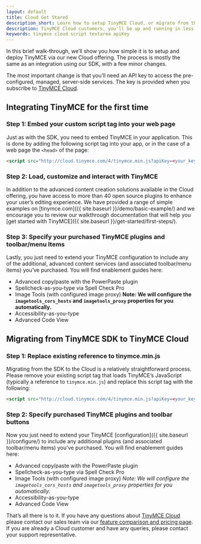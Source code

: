 ```yaml
---
layout: default
title: Cloud Get Stared
description_short: Learn how to setup TinyMCE Cloud, or migrate from the SDK.
description: TinyMCE Cloud customers, you'll be up and running in less than 5 minutes.
keywords: tinymce cloud script textarea apiKey
---
```


In this brief walk-through, we’ll show you how simple it is to setup and deploy TinyMCE via our new Cloud offering. The process is mostly the same as an integration using our SDK, with a few minor changes.

The most important change is that you’ll need an API key to access the pre-configured, managed, server-side services. The key is provided when you subscribe to [TinyMCE Cloud](http://go.tinymce.com/cloud/).

## Integrating TinyMCE for the first time

### Step 1: Embed your custom script tag into your web page

Just as with the SDK, you need to embed TinyMCE in your application. This is done by adding the following script tag into your app, or in the case of a web page the `<head>` of the page:

```html
<script src="http://cloud.tinymce.com/4/tinymce.min.js?apiKey=<your_key>"></script>
```

### Step 2: Load, customize and interact with TinyMCE

In addition to the advanced content creation solutions available in the Cloud offering, you have access to more than 40 open source plugins to enhance your user’s editing experience. We have provided a range of simple examples on [tinymce.com]({{ site.baseurl }}/demo/basic-example/) and we encourage you to review our walkthrough documentation that will help you [get started with TinyMCE]({{ site.baseurl }}/get-started/first-steps/).

### Step 3: Specify your purchased TinyMCE plugins and toolbar/menu Items

Lastly, you just need to extend your TinyMCE configuration to include any of the additional, advanced content services (and associated toolbar/menu items) you’ve purchased. You will find enablement guides here:

* Advanced copy/paste with the PowerPaste plugin
* Spellcheck-as-you-type via Spell Check Pro
* Image Tools (with configured image proxy) **Note: We will configure the `imagetools_cors_hosts` and `imagetools_proxy` properties for you automatically.**
* Accessibility-as-you-type
* Advanced Code View

## Migrating from TinyMCE SDK to TinyMCE Cloud

### Step 1: Replace existing reference to tinymce.min.js

Migrating from the SDK to the Cloud is a relatively straightforward process. Please remove your existing script tag that loads TinyMCE’s JavaScript (typically a reference to `tinymce.min.js`) and replace this script tag with the following:

```html
<script src="http://cloud.tinymce.com/4/tinymce.min.js?apiKey=<your_key>"></script>
```

### Step 2: Specify purchased TinyMCE plugins and toolbar buttons

Now you just need to extend your TinyMCE [configuration]({{ site.baseurl }}/configure/) to include any additional plugins (and associated toolbar/menu items) you’ve purchased. You will find enablement guides here:

* Advanced copy/paste with the PowerPaste plugin
* Spellcheck-as-you-type via Spell Check Pro
* Image Tools (with configured image proxy) *Note: We will configure the `imagetools_cors_hosts` and `imagetools_proxy` properties for you automatically.*
* Accessibility-as-you-type
* Advanced Code View

That’s all there is to it. If you have any questions about [TinyMCE Cloud](http://go.tinymce.com/cloud) please contact our sales team via our [feature comparison and pricing page](https://www.tinymce.com/pricing/). If you are already a Cloud customer and have any queries, please contact your support representative.
